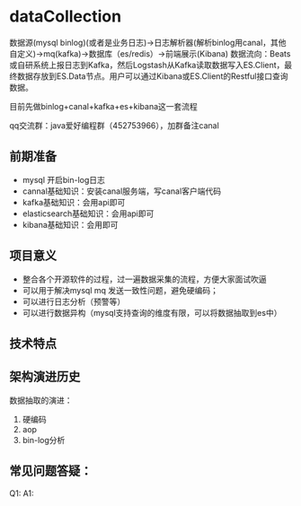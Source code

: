 # dataCollection
数据源(mysql binlog)(或者是业务日志)->日志解析器(解析binlog用canal，其他自定义)->mq(kafka)->数据库（es/redis）->前端展示(Kibana)
数据流向：Beats或自研系统上报日志到Kafka，然后Logstash从Kafka读取数据写入ES.Client，最终数据存放到ES.Data节点。用户可以通过Kibana或ES.Client的Restful接口查询数据。


目前先做binlog+canal+kafka+es+kibana这一套流程

qq交流群：java爱好编程群（452753966），加群备注canal

## 前期准备
- mysql 开启bin-log日志
- cannal基础知识：安装canal服务端，写canal客户端代码
- kafka基础知识：会用api即可
- elasticsearch基础知识：会用api即可
- kibana基础知识：会用即可

## 项目意义
- 整合各个开源软件的过程，过一遍数据采集的流程，方便大家面试吹逼
- 可以用于解决mysql mq 发送一致性问题，避免硬编码；
- 可以进行日志分析（预警等）
- 可以进行数据异构（mysql支持查询的维度有限，可以将数据抽取到es中）

## 技术特点


## 架构演进历史
数据抽取的演进：
1.  硬编码
2.  aop
3.  bin-log分析
## 常见问题答疑：

Q1:
A1:

